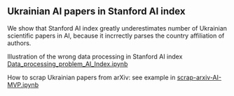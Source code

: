 ## Ukrainian AI papers in Stanford AI index

We show that Stanford AI index greatly underestimates number of Ukrainian scientific papers in AI,
because it incrrectly parses the country affiliation of authors. 

Illustration of the wrong data processing in Stanford AI index [Data_processing_problem_AI_Index.ipynb](Data_processing_problem_AI_Index.ipynb)


How to scrap Ukrainian papers from arXiv: see example in [scrap-arxiv-AI-MVP.ipynb](scrap-arxiv-AI-MVP.ipynb)
